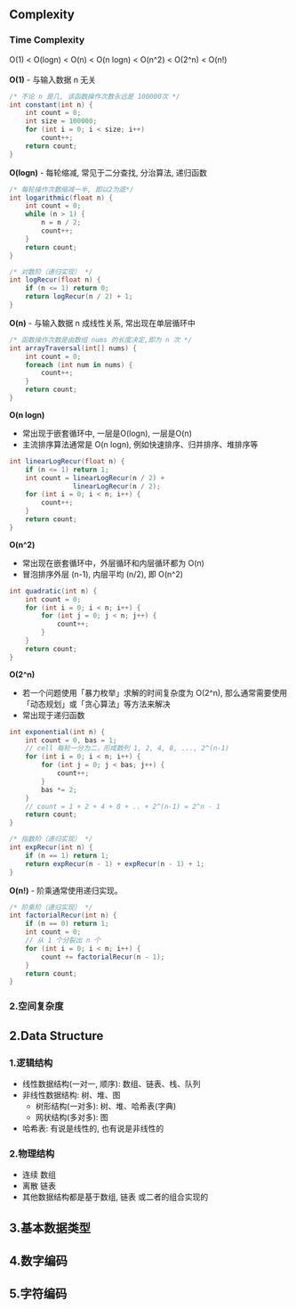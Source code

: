 ## Complexity
### Time Complexity
O(1) < O(logn) < O(n) < O(n logn) < O(n^2) < O(2^n) < O(n!) <br /> <br />
**O(1)** - 与输入数据 n 无关
```csharp
/* 不论 n 是几, 该函数操作次数永远是 100000次 */
int constant(int n) {
    int count = 0;
    int size = 100000;
    for (int i = 0; i < size; i++)
        count++;
    return count;
}
```
**O(logn)** - 每轮缩减, 常见于二分查找, 分治算法, 递归函数
```csharp
/* 每轮操作次数缩减一半, 即以2为底*/
int logarithmic(float n) {
    int count = 0;
    while (n > 1) {
        n = n / 2;
        count++;
    }
    return count;
}

/* 对数阶（递归实现） */
int logRecur(float n) {
    if (n <= 1) return 0;
    return logRecur(n / 2) + 1;
}
```
**O(n)** - 与输入数据 n 成线性关系, 常出现在单层循环中
```csharp
/* 函数操作次数是由数组 nums 的长度决定,即为 n 次 */
int arrayTraversal(int[] nums) {
    int count = 0;
    foreach (int num in nums) {
        count++;
    }
    return count;
} 
```
**O(n logn)** 
- 常出现于嵌套循环中, 一层是O(logn), 一层是O(n)
- 主流排序算法通常是 O(n logn), 例如快速排序、归并排序、堆排序等
```csharp
int linearLogRecur(float n) {
    if (n <= 1) return 1;
    int count = linearLogRecur(n / 2) +
                linearLogRecur(n / 2);
    for (int i = 0; i < n; i++) {
        count++;
    }
    return count;
}
```
**O(n^2)** 
- 常出现在嵌套循环中，外层循环和内层循环都为 O(n)
- 冒泡排序外层 (n-1), 内层平均 (n/2), 即 O(n^2)
```csharp
int quadratic(int n) {
    int count = 0;
    for (int i = 0; i < n; i++) {
        for (int j = 0; j < n; j++) {
            count++;
        }
    }
    return count;
}
```
**O(2^n)** 
- 若一个问题使用「暴力枚举」求解的时间复杂度为 O(2^n), 那么通常需要使用「动态规划」或「贪心算法」等方法来解决
- 常出现于递归函数 
```csharp
int exponential(int n) {
    int count = 0, bas = 1;
    // cell 每轮一分为二，形成数列 1, 2, 4, 8, ..., 2^(n-1)
    for (int i = 0; i < n; i++) {
        for (int j = 0; j < bas; j++) {
            count++;
        }
        bas *= 2;
    }
    // count = 1 + 2 + 4 + 8 + .. + 2^(n-1) = 2^n - 1
    return count;
}

/* 指数阶（递归实现） */
int expRecur(int n) {
    if (n == 1) return 1;
    return expRecur(n - 1) + expRecur(n - 1) + 1;
}
```
**O(n!)** - 阶乘通常使用递归实现。
```csharp
/* 阶乘阶（递归实现） */
int factorialRecur(int n) {
    if (n == 0) return 1;
    int count = 0;
    // 从 1 个分裂出 n 个
    for (int i = 0; i < n; i++) {
        count += factorialRecur(n - 1);
    }
    return count;
}
```
### 2.空间复杂度
## 2.Data Structure
### 1.逻辑结构
- 线性数据结构(一对一, 顺序): 数组、链表、栈、队列
- 非线性数据结构: 树、堆、图
    - 树形结构(一对多): 树、堆、哈希表(字典)
    - 网状结构(多对多): 图
- 哈希表: 有说是线性的, 也有说是非线性的
### 2.物理结构
- 连续 数组
- 离散 链表
- 其他数据结构都是基于数组, 链表 或二者的组合实现的
## 3.基本数据类型
## 4.数字编码
## 5.字符编码
